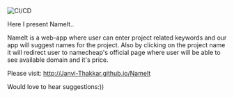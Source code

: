 ![CI/CD](https://github.com/janvi-thakkar/NameIt/workflows/CI/CD/badge.svg)

Here I present NameIt..

NameIt is a web-app where user can enter project related keywords and our app will suggest names for the project. Also by clicking on the project name it will redirect user to namecheap's official page where user will be able to see available domain and it's price.

Please visit: http://Janvi-Thakkar.github.io/NameIt

Would love to hear suggestions:))
